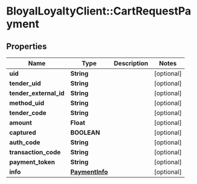 # BloyalLoyaltyClient::CartRequestPayment

## Properties
Name | Type | Description | Notes
------------ | ------------- | ------------- | -------------
**uid** | **String** |  | [optional] 
**tender_uid** | **String** |  | [optional] 
**tender_external_id** | **String** |  | [optional] 
**method_uid** | **String** |  | [optional] 
**tender_code** | **String** |  | [optional] 
**amount** | **Float** |  | [optional] 
**captured** | **BOOLEAN** |  | [optional] 
**auth_code** | **String** |  | [optional] 
**transaction_code** | **String** |  | [optional] 
**payment_token** | **String** |  | [optional] 
**info** | [**PaymentInfo**](PaymentInfo.md) |  | [optional] 

